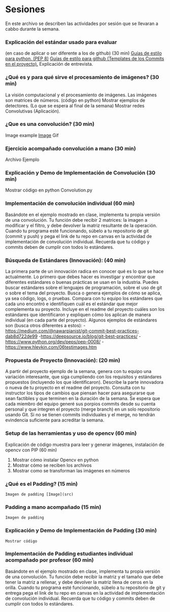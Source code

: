 # Sesiones
En este archivo se describen las actividades por sesión que se llevaran a cabbo durante la semana.

### Explicación del estándar usado para evaluar
 (en caso de aplicar o ser diferente a los de github) (30 min)
[Guías de estilo para python.  (PEP 8)](https://www.python.org/dev/peps/pep-0008/)
[Guías de estilo para github   (Templates de los Commits en el proyecto).](https://medium.com/@nawarpianist/git-commit-best-practices-dab8d722de99)
Explicación de entrevista.

### ¿Qué es y para qué sirve el procesamiento de imágenes? (30 min)
La visión computacional y el procesamiento de imágenes.
Las imágenes son matrices de números. (código en python)
Mostrar ejemplos de detectores. (Lo que se espera al final de la semana)
Mostrar redes Convolutivas (Aplicación).

### ¿Que es una convolución?  (30 min)
Image example  [Image](src)
Gif

### Ejercicio acompañado convolución a mano  (30 min)
Archivo Ejemplo

### Explicación y Demo de Implementación de Convolución  (30 min)
Mostrar código en python
Convolution.py

### Implementación de convolución individual (60 min)
Basándote en el ejemplo mostrado en clase, implementa tu propia versión de una convolución. Tu función debe recibir 2 matrices: la imagen a modificar y el filtro, y debe devolver la matriz resultante de la operación.
Cuando tu programa esté funcionando, súbelo a tu repositorio de git (commit y push) y pega el link de tu repo en canvas en la actividad de implementación de convolución individual. Recuerda que tu código y commits deben de cumplir con todos lo estándares.   

### Búsqueda de Estándares (Innovación): (40 min)
La primera parte de un innovación radica en conocer qué es lo que se hace actualmente. Lo primero que debes hacer es investigar y encontrar que diferentes estándares o buenas prácticas se usan en la industria. Puedes buscar estándares sobre el lenguajes de programación, sobre el uso de git o sobre el tema del proyecto. Busca o genera ejemplos de cómo se aplica, ya sea código, logs, o pruebas.
Compara con tu equipo los estándares que cada uno encontró e identifiquen cuál es el estándar que mejor complementa su proyecto. Incluye en el readme del proyecto cuáles son los estándares que identificaron y expliquen cómo los aplican de manera individual (en cada parte del proyecto).
Algunos ejemplos de estándares son (busca otros diferentes a estos):
-https://medium.com/@nawarpianist/git-commit-best-practices-dab8d722de99
-https://deepsource.io/blog/git-best-practices/
-https://www.python.org/dev/peps/pep-0008/
-https://www.hlevkin.com/06testimages.htm

### Propuesta de Proyecto (Innovación): (20 min)
A partir del proyecto ejemplo de la semana, genera con tu equipo una variación interesante, que siga cumpliendo con los requisitos y estándares propuestos (incluyendo los que identificaron). Describe la parte innovadora o nueva de tu proyecto en el readme del proyecto. Consulta con tu instructor los tipos de cambios que piensan hacer para asegurarse que sean factibles y que terminen en la duración de la semana.
Se espera que cada miembro del equipo generé sus porpios commits desde su cuenta personal y que integren el proyecto (merge branch) en un solo repositorio usando Git. Si no se tienen commits individuales y el merge, no tendrán evindencia suficiente para acreditar la semana.

### Setup de las herramientas y uso de opencv (60 min)
Explicación de código muestra para leer y generar imágenes, instalación de opencv con PIP (60 min)
1. Mostrar cómo instalar Opencv en python
2. Mostrar cómo se reciben los archivos
3. Mostrar como se transforman las imágenes en números

### ¿Qué es el Padding?  (15 min)
	Imagen de padding [Image](src)
### Padding a mano acompañado   (15 min)
	Imagen de padding
### Explicación y Demo de Implementación de Padding  (30 min)
	Mostrar código
### Implementación de Padding estudiantes individual acompañado por profesor  (60 min)
Basándote en el ejemplo mostrado en clase, implementa tu propia versión de una convolución. Tu función debe recibir la matriz y el tamaño que debe tener la matriz a rellenar, y debe devolver la matriz llena de ceros en la orilla.
Cuando tu programa esté funcionando, súbelo a tu repositorio de git y entrega pega el link de tu repo en canvas en la actividad de implementación de convolución individual. Recuerda que tu código y commits deben de cumplir con todos lo estándares. 
